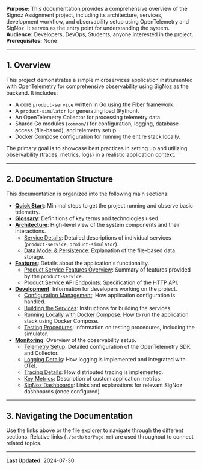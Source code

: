 **Purpose:** This documentation provides a comprehensive overview of the Signoz Assignment project, including its architecture, services, development workflow, and observability setup using OpenTelemetry and SigNoz. It serves as the entry point for understanding the system.
**Audience:** Developers, DevOps, Students, anyone interested in the project.
**Prerequisites:** None

---

## 1. Overview

This project demonstrates a simple microservices application instrumented with OpenTelemetry for comprehensive observability using SigNoz as the backend. It includes:
*   A core `product-service` written in Go using the Fiber framework.
*   A `product-simulator` for generating load (Python).
*   An OpenTelemetry Collector for processing telemetry data.
*   Shared Go modules (`common/`) for configuration, logging, database access (file-based), and telemetry setup.
*   Docker Compose configuration for running the entire stack locally.

The primary goal is to showcase best practices in setting up and utilizing observability (traces, metrics, logs) in a realistic application context.

---

## 2. Documentation Structure

This documentation is organized into the following main sections:

*   **[Quick Start](./docs/Quick%20Start.md)**: Minimal steps to get the project running and observe basic telemetry.
*   **[Glossary](./docs/Glossary.md)**: Definitions of key terms and technologies used.
*   **[Architecture](./docs/architecture/Architecture%20Overview.md)**: High-level view of the system components and their interactions.
    *   [Service Details](./docs/architecture/Service%20Details.md): Detailed descriptions of individual services (`product-service`, `product-simulator`).
    *   [Data Model & Persistence](./docs/architecture/Data%20Model%20&%20Persistence.md): Explanation of the file-based data storage.
*   **[Features](./docs/features/product_service/Product%20Service%20Features%20Overview.md)**: Details about the application's functionality.
    *   [Product Service Features Overview](./docs/features/product_service/Product%20Service%20Features%20Overview.md): Summary of features provided by the `product-service`.
    *   [Product Service API Endpoints](./docs/features/product_service/Product%20Service%20API%20Endpoints.md): Specification of the HTTP API.
*   **[Development](./docs/development/Running%20Locally%20with%20Docker%20Compose.md)**: Information for developers working on the project.
    *   [Configuration Management](./docs/development/Configuration%20Management.md): How application configuration is handled.
    *   [Building the Services](./docs/development/Building%20the%20Services.md): Instructions for building the services.
    *   [Running Locally with Docker Compose](./docs/development/Running%20Locally%20with%20Docker%20Compose.md): How to run the application stack using Docker Compose.
    *   [Testing Procedures](./docs/development/Testing%20Procedures.md): Information on testing procedures, including the simulator.
*   **[Monitoring](./docs/monitoring/README.md)**: Overview of the observability setup.
    *   [Telemetry Setup](./docs/monitoring/Telemetry%20Setup.md): Detailed configuration of the OpenTelemetry SDK and Collector.
    *   [Logging Details](./docs/monitoring/Logging%20Details.md): How logging is implemented and integrated with OTel.
    *   [Tracing Details](./docs/monitoring/Tracing%20Details.md): How distributed tracing is implemented.
    *   [Key Metrics](./docs/monitoring/Key%20Metrics.md): Description of custom application metrics.
    *   [SigNoz Dashboards](./docs/monitoring/SigNoz%20Dashboards.md): Links and explanations for relevant SigNoz dashboards (once configured).

---

## 3. Navigating the Documentation

Use the links above or the file explorer to navigate through the different sections. Relative links (`./path/to/Page.md`) are used throughout to connect related topics.

---

**Last Updated:** 2024-07-30
